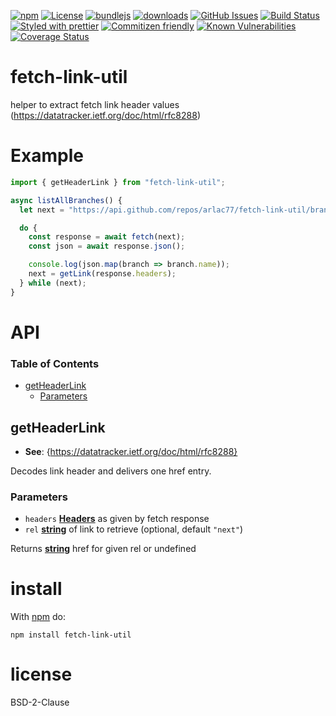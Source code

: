 [![npm](https://img.shields.io/npm/v/fetch-link-util.svg)](https://www.npmjs.com/package/fetch-link-util)
[![License](https://img.shields.io/badge/License-BSD%203--Clause-blue.svg)](https://opensource.org/licenses/BSD-3-Clause)
[![bundlejs](https://deno.bundlejs.com/?q=fetch-link-util\&badge=detailed)](https://bundlejs.com/?q=fetch-link-util)
[![downloads](http://img.shields.io/npm/dm/fetch-link-util.svg?style=flat-square)](https://npmjs.org/package/fetch-link-util)
[![GitHub Issues](https://img.shields.io/github/issues/arlac77/fetch-link-util.svg?style=flat-square)](https://github.com/arlac77/fetch-link-util/issues)
[![Build Status](https://img.shields.io/endpoint.svg?url=https%3A%2F%2Factions-badge.atrox.dev%2Farlac77%2Ffetch-link-util%2Fbadge\&style=flat)](https://actions-badge.atrox.dev/arlac77/fetch-link-util/goto)
[![Styled with prettier](https://img.shields.io/badge/styled_with-prettier-ff69b4.svg)](https://github.com/prettier/prettier)
[![Commitizen friendly](https://img.shields.io/badge/commitizen-friendly-brightgreen.svg)](http://commitizen.github.io/cz-cli/)
[![Known Vulnerabilities](https://snyk.io/test/github/arlac77/fetch-link-util/badge.svg)](https://snyk.io/test/github/arlac77/fetch-link-util)
[![Coverage Status](https://coveralls.io/repos/arlac77/fetch-link-util/badge.svg)](https://coveralls.io/github/arlac77/fetch-link-util)

# fetch-link-util

helper to extract fetch link header values (https://datatracker.ietf.org/doc/html/rfc8288)

# Example

```js
import { getHeaderLink } from "fetch-link-util";

async listAllBranches() {
  let next = "https://api.github.com/repos/arlac77/fetch-link-util/branches";

  do {
    const response = await fetch(next);
    const json = await response.json();

    console.log(json.map(branch => branch.name));
    next = getLink(response.headers);
  } while (next);
}
```

# API

<!-- Generated by documentation.js. Update this documentation by updating the source code. -->

### Table of Contents

*   [getHeaderLink](#getheaderlink)
    *   [Parameters](#parameters)

## getHeaderLink

*   **See**: {<https://datatracker.ietf.org/doc/html/rfc8288}>

Decodes link header and delivers one href entry.

### Parameters

*   `headers` **[Headers](https://developer.mozilla.org/docs/Web/HTML/Element/header)** as given by fetch response
*   `rel` **[string](https://developer.mozilla.org/docs/Web/JavaScript/Reference/Global_Objects/String)** of link to retrieve (optional, default `"next"`)

Returns **[string](https://developer.mozilla.org/docs/Web/JavaScript/Reference/Global_Objects/String)** href for given rel or undefined

# install

With [npm](http://npmjs.org) do:

```shell
npm install fetch-link-util
```

# license

BSD-2-Clause
